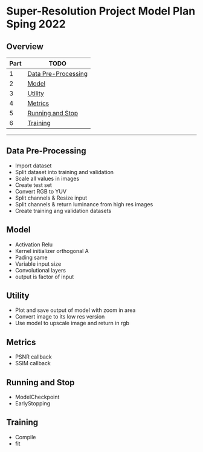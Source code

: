 # Super-Resolution Project Model Plan Sping 2022

## Overview
| Part | TODO |
| ---- | ---- |
| 1 | [Data Pre-Processing](#data-pre-processing) |
| 2 | [Model](#model)|
| 3 | [Utility](#utility) |
| 4 | [Metrics](#metrics) |
| 5 | [Running and Stop](#running-and-stop) |
| 6 | [Training](#training) |


---

## Data Pre-Processing
* Import dataset
* Split dataset into training and validation
* Scale all values in images
* Create test set
* Convert RGB to YUV
* Split channels & Resize input
* Split channels & return luminance from high res images
* Create training ang validation datasets  
  
## Model
* Activation Relu
* Kernel initializer orthogonal
A
* Pading same
* Variable input size
* Convolutional layers
* output is factor of input  

## Utility
* Plot and save output of model with zoom in area
* Convert image to its low res version
* Use model to upscale image and return in rgb

## Metrics
* PSNR callback
* SSIM callback

## Running and Stop
* ModelCheckpoint
* EarlyStopping

## Training
* Compile
* fit
